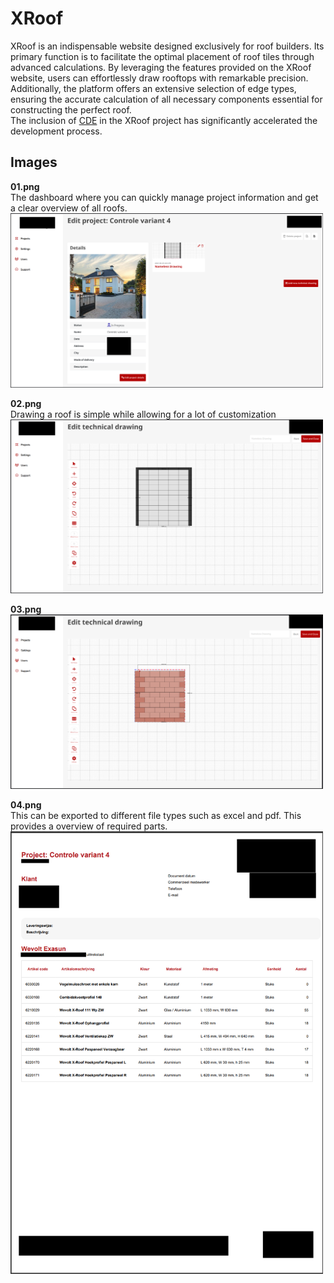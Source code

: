 # XRoof
XRoof is an indispensable website designed exclusively for roof builders. Its 
primary function is to facilitate the optimal placement of roof tiles through 
advanced calculations. By leveraging the features provided on the XRoof 
website, users can effortlessly draw rooftops with remarkable precision. 
Additionally, the platform offers an extensive selection of edge types, ensuring 
the accurate calculation of all necessary components essential for constructing 
the perfect roof.<br/>
The inclusion of [CDE](https://github.com/KWijkniet/Collection/tree/main/CDE) in the XRoof project has significantly accelerated the development process.

## Images
**01.png**<br/>
The dashboard where you can quickly manage project information and get a clear overview of all roofs.<br/>
<img src="https://github.com/KWijkniet/Collection/blob/main/XRoof/01.png" style="width:500px"><br/>

**02.png**<br/>
Drawing a roof is simple while allowing for a lot of customization<br/>
<img src="https://github.com/KWijkniet/Collection/blob/main/XRoof/02.png" style="width:500px"><br/>

**03.png**<br/>
<img src="https://github.com/KWijkniet/Collection/blob/main/XRoof/03.png" style="width:500px"><br/>

**04.png**<br/>
This can be exported to different file types such as excel and pdf. This provides a overview of required parts.<br/>
<img src="https://github.com/KWijkniet/Collection/blob/main/XRoof/04.png" style="width:500px"><br/>